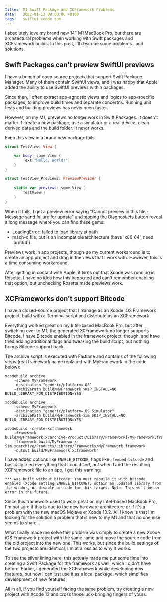 ```yaml
---
title:  M1 Swift Package and XCFramework Problems
date:   2022-01-13 08:00:00 +0100
tags:   swiftui xcode spm
---
```


I absolutely love my brand new 14" M1 MacBook Pro, but there are architectural problems when working with Swift packages and XCFramework builds. In this post, I'll describe some problems...and solutions.


## Swift Packages can't preview SwiftUI previews

I have a bunch of open source projects that support Swift Package Manager. Many of them contain SwiftUI views, and I was happy that Apple added the ability to use SwiftUI previews within packages. 

Since then, I often extract app-agnostic views and logics to app-specific packages, to improve build times and separate concertns. Running unit tests and building previews has never been faster.

However, on my M1, previews no longer work in Swift Packages. It doesn't matter if create a new package, use a simulator or a real device, clean derived data and the build folder. It never works.

Even this view in a brand new package fails:

```swift
struct TestView: View {
    
    var body: some View {
        Text("Hello, World!")
    }
}

struct TestView_Previews: PreviewProvider {
    
    static var previews: some View {
        TestView()
    }
}
```

When it fails, I get a preview error saying "Cannot preview in this file - Message send failure for update" and tapping the Diagnosticts button reveal a long message where you can find these gems:

* LoadingError: failed to load library at path 
* mach-o file, but is an incompatible architecture (have 'x86_64', need 'arm64')

Previews work in app projects, though, so my current workaround is to create an app project and drag in the views that I work with. However, this is a time consuming workaround.

After getting in contact with Apple, it turns out that Xcode was running in Rosetta. I have no idea how this happened and can't remember enabling that option, but unchecking Rosetta made previews work.


## XCFrameworks don't support Bitcode

I have a closed-source project that I manage as an Xcode iOS Framework project, build with a Terminal script and distribute as an XCFramework.

Everything worked great on my Intel-based MacBook Pro, but after switching over to M1, the generated XCFramework no longer supports Bitcode. I have Bitcode enabled in the framework project, though, and have tried adding additional flags and tweaking the build script, but nothing brings Bitcode support back.

The archive script is executed with Fastlane and contains of the following steps (real framework name replaced with MyFramework in the code below):

```
xcodebuild archive 
    -scheme MyFramework 
    -destination "generic/platform=iOS" 
    -archivePath build/MyFramework SKIP_INSTALL=NO BUILD_LIBRARY_FOR_DISTRIBUTION=YES
```

```
xcodebuild archive 
    -scheme MyFramework
    -destination "generic/platform=iOS Simulator" 
    -archivePath build/MyFramework-Sim SKIP_INSTALL=NO BUILD_LIBRARY_FOR_DISTRIBUTION=YES'
```

```
xcodebuild -create-xcframework 
    -framework build/MyFramework.xcarchive/Products/Library/Frameworks/MyFramework.framework 
    -framework build/MyFramework-Sim.xcarchive/Products/Library/Frameworks/MyFramework.framework 
    -output build/MyFramework.xcframework'
```

I have added options like `ENABLE_BITCODE`, flags like `-fembed-bitcode` and basically tried everything that I could find, but when I add the resulting XCFramework file to an app, I get this warning:

```
*** was built without bitcode. You must rebuild it with bitcode enabled (Xcode setting ENABLE_BITCODE), obtain an updated library from the vendor, or disable bitcode for this target. Note: This will be an error in the future.
```

Since this framework used to work great on my Intel-based MacBook Pro, I'm not sure if this is due to the new hardware architecture or if it's a problem with the new macOS Mojave or Xcode 13.2. All I know is that I'm looking for the solution a problem that is new to my M1 and that no one else seems to share.

What finally made me solve this problem was simply to create a new Xcode iOS Framework project with the same name and move the source code from the old project into the new one. This works, but since the build settings of the two projects are identical, I'm at a loss as to why it works.

To see the silver lining here, this actually made me put some time into creating a Swift Package for the framework as well, which I didn't have before. Earlier, I generated the XCFramework while developing new features, but now I can just use it as a local package, which simplifies development of new features.

All in all, if you find yourself facing the same problem, try creating a new project with Xcode 13 and cross those luck-bringing fingers of yours.